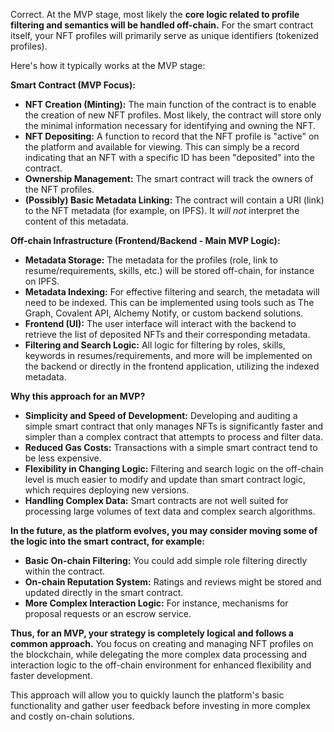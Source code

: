 Correct. At the MVP stage, most likely the **core logic related to profile filtering and semantics will be handled off-chain.** For the smart contract itself, your NFT profiles will primarily serve as unique identifiers (tokenized profiles).

Here's how it typically works at the MVP stage:

**Smart Contract (MVP Focus):**

* **NFT Creation (Minting):** The main function of the contract is to enable the creation of new NFT profiles. Most likely, the contract will store only the minimal information necessary for identifying and owning the NFT.
* **NFT Depositing:** A function to record that the NFT profile is "active" on the platform and available for viewing. This can simply be a record indicating that an NFT with a specific ID has been "deposited" into the contract.
* **Ownership Management:** The smart contract will track the owners of the NFT profiles.
* **(Possibly) Basic Metadata Linking:** The contract will contain a URI (link) to the NFT metadata (for example, on IPFS). It *will not* interpret the content of this metadata.

**Off-chain Infrastructure (Frontend/Backend - Main MVP Logic):**

* **Metadata Storage:** The metadata for the profiles (role, link to resume/requirements, skills, etc.) will be stored off-chain, for instance on IPFS.
* **Metadata Indexing:** For effective filtering and search, the metadata will need to be indexed. This can be implemented using tools such as The Graph, Covalent API, Alchemy Notify, or custom backend solutions.
* **Frontend (UI):** The user interface will interact with the backend to retrieve the list of deposited NFTs and their corresponding metadata.
* **Filtering and Search Logic:** All logic for filtering by roles, skills, keywords in resumes/requirements, and more will be implemented on the backend or directly in the frontend application, utilizing the indexed metadata.

**Why this approach for an MVP?**

* **Simplicity and Speed of Development:** Developing and auditing a simple smart contract that only manages NFTs is significantly faster and simpler than a complex contract that attempts to process and filter data.
* **Reduced Gas Costs:** Transactions with a simple smart contract tend to be less expensive.
* **Flexibility in Changing Logic:** Filtering and search logic on the off-chain level is much easier to modify and update than smart contract logic, which requires deploying new versions.
* **Handling Complex Data:** Smart contracts are not well suited for processing large volumes of text data and complex search algorithms.

**In the future, as the platform evolves, you may consider moving some of the logic into the smart contract, for example:**

* **Basic On-chain Filtering:** You could add simple role filtering directly within the contract.
* **On-chain Reputation System:** Ratings and reviews might be stored and updated directly in the smart contract.
* **More Complex Interaction Logic:** For instance, mechanisms for proposal requests or an escrow service.

**Thus, for an MVP, your strategy is completely logical and follows a common approach.** You focus on creating and managing NFT profiles on the blockchain, while delegating the more complex data processing and interaction logic to the off-chain environment for enhanced flexibility and faster development.

This approach will allow you to quickly launch the platform's basic functionality and gather user feedback before investing in more complex and costly on-chain solutions.

